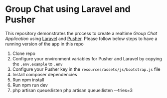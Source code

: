 # Group Chat using Laravel and Pusher

This repository demonstrates the process to create a realtime *Group Chat Application* using [Laravel](https://laravel.com/) and [Pusher](https://pusher.com/). Please follow below steps to have a running version of the app in this repo

1. Clone repo
2. Configure your environment variables for Pusher and Laravel by copying the `.env.example` to `.env`
3. Configure your Pusher key in the `resources/assets/js/bootstrap.js` file
4. Install composer dependencies
5. Run npm install
6. Run npm run dev
7. php artisan queue:listen
php artisan queue:listen --tries=3

